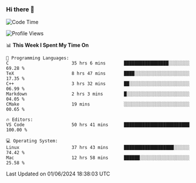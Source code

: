 ### Hi there 👋

<!--START_SECTION:waka-->
![Code Time](http://img.shields.io/badge/Code%20Time-671%20hrs%202%20mins-blue)

![Profile Views](http://img.shields.io/badge/Profile%20Views-6-blue)

📊 **This Week I Spent My Time On** 

```text
💬 Programming Languages: 
C                        35 hrs 6 mins       █████████████████░░░░░░░░   69.28 % 
TeX                      8 hrs 47 mins       ████░░░░░░░░░░░░░░░░░░░░░   17.35 % 
C++                      3 hrs 32 mins       ██░░░░░░░░░░░░░░░░░░░░░░░   06.99 % 
Markdown                 2 hrs 3 mins        █░░░░░░░░░░░░░░░░░░░░░░░░   04.05 % 
CMake                    19 mins             ░░░░░░░░░░░░░░░░░░░░░░░░░   00.65 % 

🔥 Editors: 
VS Code                  50 hrs 41 mins      █████████████████████████   100.00 % 

💻 Operating System: 
Linux                    37 hrs 43 mins      ███████████████████░░░░░░   74.42 % 
Mac                      12 hrs 58 mins      ██████░░░░░░░░░░░░░░░░░░░   25.58 % 
```


 Last Updated on 01/06/2024 18:38:03 UTC
<!--END_SECTION:waka-->

<!--
**JackeyHua-SJTU/JackeyHua-SJTU** is a ✨ _special_ ✨ repository because its `README.md` (this file) appears on your GitHub profile.

Here are some ideas to get you started:

- 🔭 I’m currently working on ...
- 🌱 I’m currently learning ...
- 👯 I’m looking to collaborate on ...
- 🤔 I’m looking for help with ...
- 💬 Ask me about ...
- 📫 How to reach me: ...
- 😄 Pronouns: ...
- ⚡ Fun fact: ...
-->
